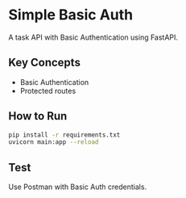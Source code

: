 # Simple Basic Auth

A task API with Basic Authentication using FastAPI.

## Key Concepts
- Basic Authentication
- Protected routes

## How to Run
```sh
pip install -r requirements.txt
uvicorn main:app --reload
```

## Test
Use Postman with Basic Auth credentials.
